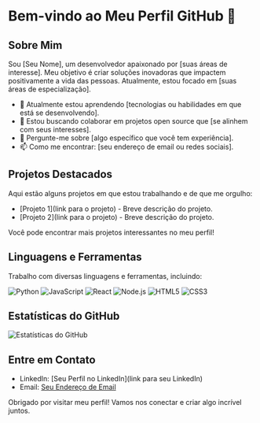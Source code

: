 # Bem-vindo ao Meu Perfil GitHub 👋

## Sobre Mim
Sou [Seu Nome], um desenvolvedor apaixonado por [suas áreas de interesse]. Meu objetivo é criar soluções inovadoras que impactem positivamente a vida das pessoas. Atualmente, estou focado em [suas áreas de especialização].

- 🌱 Atualmente estou aprendendo [tecnologias ou habilidades em que está se desenvolvendo].
- 👯 Estou buscando colaborar em projetos open source que [se alinhem com seus interesses].
- 💬 Pergunte-me sobre [algo específico que você tem experiência].
- 📫 Como me encontrar: [seu endereço de email ou redes sociais].

## Projetos Destacados
Aqui estão alguns projetos em que estou trabalhando e de que me orgulho:

- [Projeto 1](link para o projeto) - Breve descrição do projeto.
- [Projeto 2](link para o projeto) - Breve descrição do projeto.

Você pode encontrar mais projetos interessantes no meu perfil!

## Linguagens e Ferramentas
Trabalho com diversas linguagens e ferramentas, incluindo:

![Python](https://img.shields.io/badge/-Python-3776AB?style=flat-square&logo=python&logoColor=white)
![JavaScript](https://img.shields.io/badge/-JavaScript-F7DF1E?style=flat-square&logo=javascript&logoColor=black)
![React](https://img.shields.io/badge/-React-61DAFB?style=flat-square&logo=react&logoColor=black)
![Node.js](https://img.shields.io/badge/-Node.js-339933?style=flat-square&logo=node.js&logoColor=white)
![HTML5](https://img.shields.io/badge/-HTML5-E34F26?style=flat-square&logo=html5&logoColor=white)
![CSS3](https://img.shields.io/badge/-CSS3-1572B6?style=flat-square&logo=css3&logoColor=white)

## Estatísticas do GitHub
![Estatísticas do GitHub](https://github-readme-stats.vercel.app/api?username=seu_usuario&show_icons=true&hide_title=true&hide_border=true&count_private=true)

## Entre em Contato
- LinkedIn: [Seu Perfil no LinkedIn](link para seu LinkedIn)
- Email: [Seu Endereço de Email](mailto:seu@email.com)

Obrigado por visitar meu perfil! Vamos nos conectar e criar algo incrível juntos.
